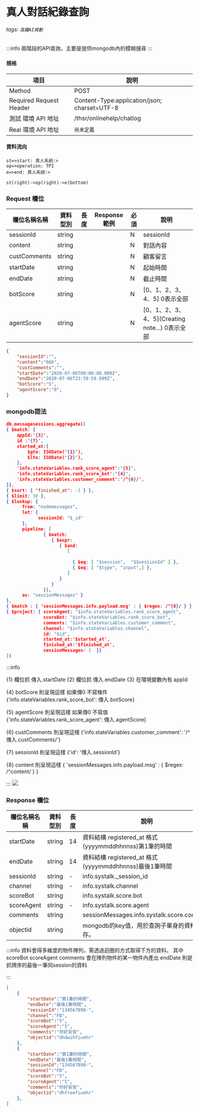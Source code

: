 
# 真人對話紀錄查詢

###### tags: `高鐵AI規劃`


:::info 
兩階段的API查詢，主要是提供mongodb內的模糊搜尋
:::

#### 規格

  項目 | 說明
  ---- | ---
  Method | POST
  Required Request Header |  Content-Type:application/json; charset=UTF-8
  測試 環境 API 地址 | /thsr/onlinehelp/chatlog
  Real 環境 API 地址 | `尚未定義`

#### 資料流向
```flow
st=>start: 真人系統:>
op=>operation: TPI
e=>end: 真人系統:>

st(right)->op(right)->e(bottom)

```
### Request 欄位

欄位名稱名稱 | 資料型別| 長度|Response範例| 必須 | 說明
--------- | ------- |-----| --------|--------|--------
sessionId| string | |  | N | sessionId 
content| string | |  | N | 對話內容
custComments| string | |  | N | 顧客留言
startDate| string | |  | N | 起始時間 
endDate| string | |  | N | 截止時間
botScore| string | |  | N | [0、1、2、3、4、5] 0表示全部
agentScore| string | |  | N | [0、1、2、3、4、5](Creating note...) 0表示全部

```json
{
	"sessionId":"",
	"content":"666",
	"custComments":"",
	"startDate":"2020-07-06T00:00:00.000Z",
	"endDate":"2020-07-06T23:59:59.999Z",
	"botScore":"5",
	"agentScore":"0",
}
```

### mongodb語法
```json
db.messagesessions.aggregate([
{ $match: {          
	appId:'{3}',
	id :'{7}',
	started_at:{
		$gte: ISODate('{1}'),
		$lte: ISODate('{2}'),      
	},
	'info.stateVariables.rank_score_agent':'{5}',
	'info.stateVariables.rank_score_bot':'{4}',
	'info.stateVariables.customer_comment':'/^{6}/',
}}, 
{ $sort: { "finished_at": -1 } },
{ $limit: 30 },
{ $lookup: { 
      from: "nodemessages", 
      let: { 
            sessionId: "$_id"
      }, 
      pipeline: [
              { $match:
                 { $expr:
                    { $and:
                       [
                        
                         { $eq: [ "$session",  "$$sessionId" ] }, 
                         { $eq: [ "$type", "input",] },               
                       ]
                    }
                 }
              }],
      as: "sessionMessages" }
},
{ $match : { 'sessionMessages.info.payload.msg' : { $regex: /^{8}/ } } },
{ $project: { scoreAgent: "$info.stateVariables.rank_score_agent", 
              scoreBot: "$info.stateVariables.rank_score_bot", 
              comments: "$info.stateVariables.customer_comment", 
              channel: "$info.stateVariables.channel", 
              id: "$id", 
              started_at:'$started_at',
              finished_at:'$finished_at',
              sessionMessages: 1  }}
])
```

:::info

{1} 欄位抓  傳入.startDate
{2} 欄位抓  傳入.endDate
{3} 在環境變數內有 appId

{4} botScore 則呈現這樣  如果傳0 不寫條件
    {'info.stateVariables.rank_score_bot': 傳入.botScore}

{5} agentScore 則呈現這樣  如果傳0 不寫值
    {'info.stateVariables.rank_score_agent': 傳入.agentScore}

{6} custComments 則呈現這樣 
    {'info.stateVariables.customer_comment': '/^傳入.custComments/'}
	
{7} sessionId 則呈現這樣 
    {'id': '傳入.sessionId'}
	
{8} content 則呈現這樣 
    { 'sessionMessages.info.payload.msg' : { $regex: /^content/ } }


:::
![](https://i.imgur.com/VD1ZqRq.png)

### Response 欄位

  欄位名稱名稱 | 資料型別| 長度| 說明
  --------- | ------- |-----| --------
  startDate  | string |  14 | 資料結構 registered_at 格式(yyyymmddhhnnss)第1筆的時間
  endDate |string | 14| 資料結構 registered_at 格式(yyyymmddhhnnss)最後1筆時間
  sessionId |string| - | info.systalk._session_id
  channel | string | - | info.systalk.channel
  scoreBot | string | | info.systalk.score.bot	
  scoreAgent | string | - | info.systalk.score.agent	
  comments| string |  |  sessionMessages.info.systalk.score.comment	
  objectid | string | | mongodb的key值，用於查詢子單身的資料須保存。

:::info
資料會得多維度的物件陣列，需透過迴圈的方式取得下方的資料。
其中 scoreBot scoreAgent comments 會在陣列物件的某一物件內產出
endDate 則是抓牌序的最後一筆同session的資料

:::

```json
[	
	{
		"startDate":"第1筆的時間",
		"endDate":"最後1筆時間",
		"sessionId":"134567890-",
		"channel":"FB",
		"scoreBot":"5",
		"scoreAgent":"5",
		"comments":"你好安安",
		"objectid":"dhdwihfiuehr"
	},
	{
		"startDate":"第1筆的時間",
		"endDate":"最後1筆時間",
		"sessionId":"134567890-",
		"channel":"FB",
		"scoreBot":"5",
		"scoreAgent":"5",
		"comments":"你好安安",
		"objectid":"dhfreefiuehr"
	},
]
```
